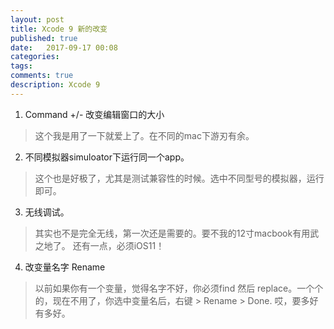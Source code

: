 ```yaml
---
layout: post
title: Xcode 9 新的改变
published: true
date:   2017-09-17 00:08
categories:
tags:
comments: true
description: Xcode 9
---
```

1. Command +/- 改变编辑窗口的大小
 
 > 这个我是用了一下就爱上了。在不同的mac下游刃有余。
 
2. 不同模拟器simuloator下运行同一个app。

 > 这个也是好极了，尤其是测试兼容性的时候。选中不同型号的模拟器，运行即可。

3. 无线调试。

 > 其实也不是完全无线，第一次还是需要的。要不我的12寸macbook有用武之地了。 还有一点，必须iOS11！
 
4. 改变量名字 Rename

 > 以前如果你有一个变量，觉得名字不好，你必须find 然后 replace。一个个的，现在不用了，你选中变量名后，右键 > Rename > Done. 哎，要多好有多好。
  
